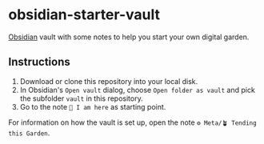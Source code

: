 # obsidian-starter-vault

[Obsidian](https://obsidian.md/) vault with some notes to help you start your own digital garden.

## Instructions

1. Download or clone this repository into your local disk.
2. In Obsidian's `Open vault` dialog, choose `Open folder as vault` and pick the subfolder `vault` in this repository.
3. Go to the note `🌸 I am here` as starting point.

For information on how the vault is set up, open the note `⚙️ Meta/🪴 Tending this Garden`.

